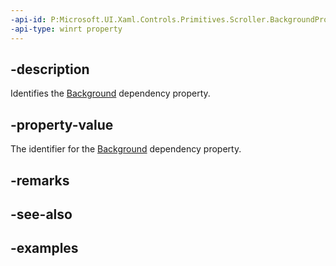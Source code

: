 ```yaml
---
-api-id: P:Microsoft.UI.Xaml.Controls.Primitives.Scroller.BackgroundProperty
-api-type: winrt property
---
```


## -description

Identifies the [Background](scroller_background.md) dependency property.

## -property-value

The identifier for the [Background](scroller_background.md) dependency property.

## -remarks

## -see-also

## -examples


